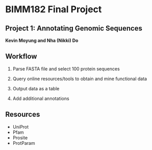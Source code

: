 # BIMM182 Final Project

## Project 1: Annotating Genomic Sequences

**Kevin Moyung and Nha (Nikki) Do**

## Workflow

1) Parse FASTA file and select 100 protein sequences

2) Query online resources/tools to obtain and mine functional data

3) Output data as a table

4) Add additional annotations

## Resources

* UniProt
* Pfam
* Prosite
* ProtParam

